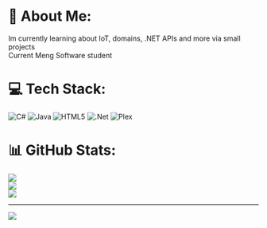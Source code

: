 # 💫 About Me:
Im currently learning about IoT, domains, .NET APIs and more via small projects<br>Current Meng Software student


# 💻 Tech Stack:
![C#](https://img.shields.io/badge/c%23-%23239120.svg?style=for-the-badge&logo=csharp&logoColor=white) ![Java](https://img.shields.io/badge/java-%23ED8B00.svg?style=for-the-badge&logo=openjdk&logoColor=white) ![HTML5](https://img.shields.io/badge/html5-%23E34F26.svg?style=for-the-badge&logo=html5&logoColor=white) ![.Net](https://img.shields.io/badge/.NET-5C2D91?style=for-the-badge&logo=.net&logoColor=white) ![Plex](https://img.shields.io/badge/plex-%23E5A00D.svg?style=for-the-badge&logo=plex&logoColor=white)
# 📊 GitHub Stats:
![](https://github-readme-stats.vercel.app/api?username=trfoster&theme=radical&hide_border=false&include_all_commits=false&count_private=false)<br/>
![](https://github-readme-streak-stats.herokuapp.com/?user=trfoster&theme=radical&hide_border=false)<br/>
![](https://github-readme-stats.vercel.app/api/top-langs/?username=trfoster&theme=radical&hide_border=false&include_all_commits=false&count_private=false&layout=compact)

---
[![](https://visitcount.itsvg.in/api?id=trfoster&icon=0&color=4)](https://visitcount.itsvg.in)

<!-- Proudly created with GPRM ( https://gprm.itsvg.in ) -->
